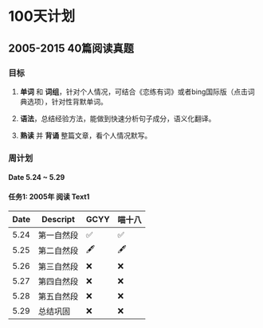 # 100天计划

## 2005-2015 40篇阅读真题

### 目标
1. __单词__ 和 __词组__，针对个人情况，可结合《恋练有词》或者bing国际版（点击词典选项），针对性背默单词。

1. __语法__，总结经验方法，能做到快速分析句子成分，语义化翻译。

1. __熟读__ 并 __背诵__ 整篇文章，看个人情况默写。

### 周计划

#### Date 5.24 ~ 5.29

#### 任务1: 2005年 阅读 Text1

|  Date  |                                Descript                                   |  GCYY  |  喵十八 |
|  ----  |                                --------                                   |  ----  |  ----- |
|  5.24  |  第一自然段                                                                 |   ✅   |   ✅   |
|  5.25  |  第二自然段                                                                 |   🖋   |   🖋   |
|  5.26  |  第三自然段                                                                 |   ❌   |   ❌   |
|  5.27  |  第四自然段                                                                 |   ❌   |   ❌   |
|  5.28  |  第五自然段                                                                 |   ❌   |   ❌   |
|  5.29  |  总结巩固                                                                   |   ❌   |   ❌   |